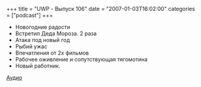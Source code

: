 +++
title = "UWP - Выпуск 106"
date = "2007-01-03T16:02:00"
categories = ["podcast"]
+++


- Новогодние радости
- Встретил Деда Мороза. 2 раза
- Атака под новый год
- Рыбий ужас
- Впечатления от 2х фильмов
- Рабочее оживление и сопутствующая тягомотина
- Новый работник.


[Аудио](https://podcast.umputun.com/media/ump_podcast106.mp3)
<audio src="https://podcast.umputun.com/media/ump_podcast106.mp3" preload="none">